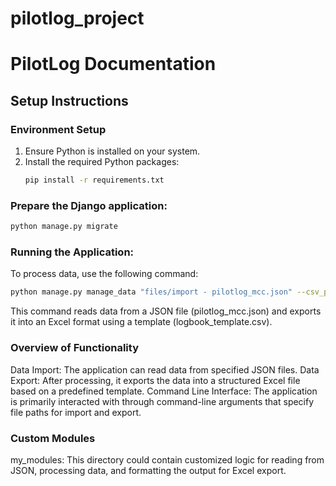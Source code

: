 # pilotlog_project
# PilotLog Documentation

## Setup Instructions

### Environment Setup
1. Ensure Python is installed on your system.
2. Install the required Python packages:
   ```bash
   pip install -r requirements.txt
   ```
### Prepare the Django application:
```bash
python manage.py migrate
 ```

### Running the Application:
To process data, use the following command:
  ```bash
  python manage.py manage_data "files/import - pilotlog_mcc.json" --csv_path "files/export - logbook_template.csv"
  ```
This command reads data from a JSON file (pilotlog_mcc.json) and exports it into an Excel format using a template (logbook_template.csv). 

### Overview of Functionality
Data Import: The application can read data from specified JSON files.
Data Export: After processing, it exports the data into a structured Excel file based on a predefined template.
Command Line Interface: The application is primarily interacted with through command-line arguments that specify file paths for import and export.

### Custom Modules
my_modules: This directory could contain customized logic for reading from JSON, processing data, and formatting the output for Excel export.
